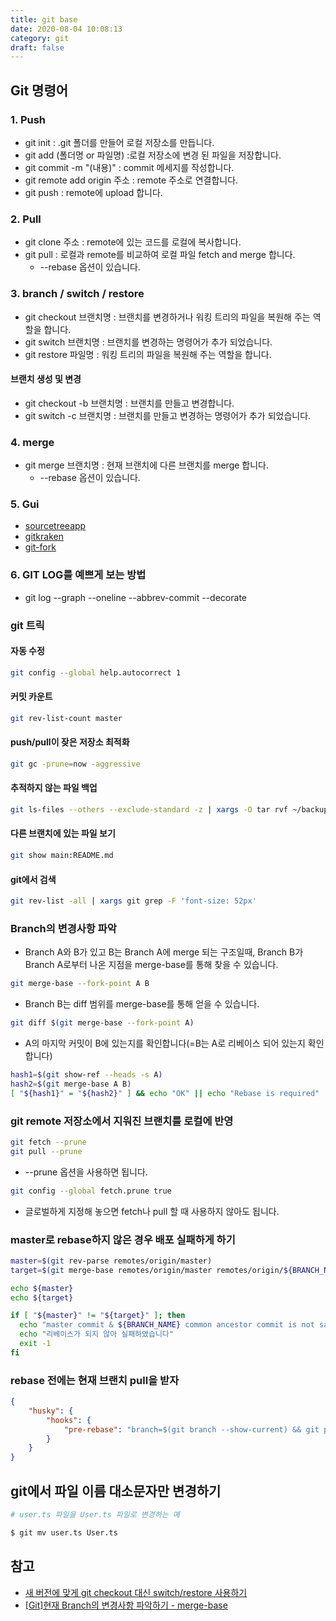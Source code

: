 ```yaml
---
title: git base
date: 2020-08-04 10:08:13
category: git
draft: false
---
```


## Git 명령어

### 1. Push

- git init : .git 폴더를 만들어 로컬 저장소를 만듭니다.
- git add (폴더명 or 파일명) :로컬 저장소에 변경 된 파일을 저장합니다.
- git commit -m "(내용)" : commit 메세지를 작성합니다.
- git remote add origin 주소 : remote 주소로 연결합니다.
- git push : remote에 upload 합니다.

### 2. Pull

- git clone 주소 : remote에 있는 코드를 로컬에 복사합니다.
- git pull : 로컬과 remote를 비교하여 로컬 파일 fetch and merge 합니다.
  - --rebase 옵션이 있습니다.

### 3. branch / switch / restore

- git checkout 브랜치명 : 브랜치를 변경하거나 워킹 트리의 파일을 복원해 주는 역할을 합니다.
- git switch 브랜치명 : 브랜치를 변경하는 명령어가 추가 되었습니다.
- git restore 파일명 : 워킹 트리의 파일을 복원해 주는 역할을 합니다.

#### 브랜치 생성 및 변경

- git checkout -b 브랜치명 : 브랜치를 만들고 변경합니다.
- git switch -c 브랜치명 : 브랜치를 만들고 변경하는 명령어가 추가 되었습니다.

### 4. merge

- git merge 브랜치명 : 현재 브랜치에 다른 브랜치를 merge 합니다.
  - --rebase 옵션이 있습니다.

### 5. Gui

- [sourcetreeapp](https://www.sourcetreeapp.com/)
- [gitkraken](https://www.gitkraken.com/)
- [git-fork](https://git-fork.com/)

### 6. GIT LOG를 예쁘게 보는 방법

- git log --graph --oneline --abbrev-commit --decorate

### git 트릭

#### 자동 수정

```zsh
git config --global help.autocorrect 1
```

#### 커밋 카운트

```zsh
git rev-list-count master
```

#### push/pull이 잦은 저장소 최적화

```zsh
git gc -prune=now -aggressive
```

#### 추적하지 않는 파일 백업

```zsh
git ls-files --others --exclude-standard -z | xargs -O tar rvf ~/backup-untracked.zip
```

#### 다른 브랜치에 있는 파일 보기

```zsh
git show main:README.md
```

#### git에서 검색

```zsh
git rev-list -all | xargs git grep -F 'font-size: 52px'
```

### Branch의 변경사항 파악

- Branch A와 B가 있고 B는 Branch A에 merge 되는 구조일때, Branch B가 Branch A로부터 나온 지점을 merge-base를 통해 찾을 수 있습니다.

```zsh
git merge-base --fork-point A B
```

- Branch B는 diff 범위를 merge-base를 통해 얻을 수 있습니다.

```zsh
git diff $(git merge-base --fork-point A)
```

- A의 마지막 커밋이 B에 있는지를 확인합니다(=B는 A로 리베이스 되어 있는지 확인 합니다)

```zsh
hash1=$(git show-ref --heads -s A)
hash2=$(git merge-base A B)
[ "${hash1}" = "${hash2}" ] && echo "OK" || echo "Rebase is required"
```

### git remote 저장소에서 지워진 브랜치를 로컬에 반영

```zsh
git fetch --prune
git pull --prune
```

- --prune 옵션을 사용하면 됩니다.

```zsh
git config --global fetch.prune true
```

- 글로벌하게 지정해 놓으면 fetch나 pull 할 때 사용하지 않아도 됩니다.

### master로 rebase하지 않은 경우 배포 실패하게 하기

```zsh
master=$(git rev-parse remotes/origin/master)
target=$(git merge-base remotes/origin/master remotes/origin/${BRANCH_NAME})

echo ${master}
echo ${target}

if [ "${master}" != "${target}" ]; then
  echo "master commit & ${BRANCH_NAME} common ancestor commit is not same"
  echo "리베이스가 되지 않아 실패하였습니다"
  exit -1
fi
```

### rebase 전에는 현재 브랜치 pull을 받자

```json
{
	"husky": {
		"hooks": {
			"pre-rebase": "branch=$(git branch --show-current) && git pull https://github.com/Yuni-Q/aaa.git ${branch}"
		}
	}
}
```

## git에서 파일 이름 대소문자만 변경하기

```zsh
# user.ts 파일을 User.ts 파일로 변경하는 예

$ git mv user.ts User.ts
```

## 참고

- [새 버전에 맞게 git checkout 대신 switch/restore 사용하기](https://blog.outsider.ne.kr/1505)
- [[Git]현재 Branch의 변경사항 파악하기 - merge-base](http://minsone.github.io/git/git-merge-base)
